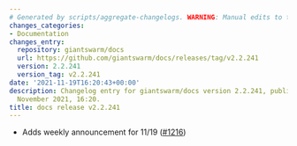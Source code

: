 ```yaml
---
# Generated by scripts/aggregate-changelogs. WARNING: Manual edits to this files will be overwritten.
changes_categories:
- Documentation
changes_entry:
  repository: giantswarm/docs
  url: https://github.com/giantswarm/docs/releases/tag/v2.2.241
  version: 2.2.241
  version_tag: v2.2.241
date: '2021-11-19T16:20:43+00:00'
description: Changelog entry for giantswarm/docs version 2.2.241, published on 19
  November 2021, 16:20.
title: docs release v2.2.241
---
```


- Adds weekly announcement for 11/19 ([#1216](https://github.com/giantswarm/docs/pull/1216))
